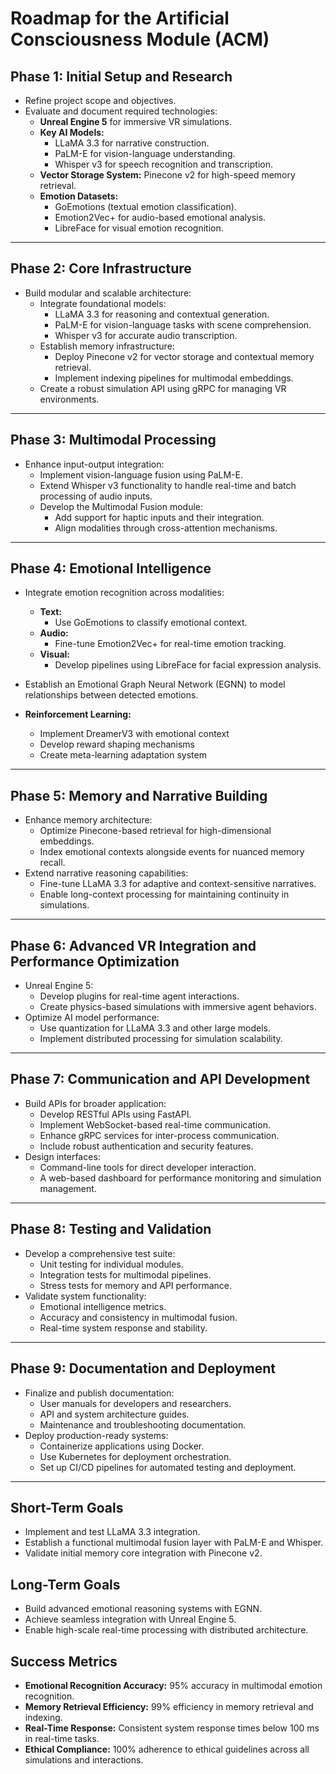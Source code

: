 # Roadmap for the Artificial Consciousness Module (ACM)

## Phase 1: Initial Setup and Research

- Refine project scope and objectives.
- Evaluate and document required technologies:
  - **Unreal Engine 5** for immersive VR simulations.
  - **Key AI Models:**
    - LLaMA 3.3 for narrative construction.
    - PaLM-E for vision-language understanding.
    - Whisper v3 for speech recognition and transcription.
  - **Vector Storage System:** Pinecone v2 for high-speed memory retrieval.
  - **Emotion Datasets:**
    - GoEmotions (textual emotion classification).
    - Emotion2Vec+ for audio-based emotional analysis.
    - LibreFace for visual emotion recognition.

---

## Phase 2: Core Infrastructure

- Build modular and scalable architecture:
  - Integrate foundational models:
    - LLaMA 3.3 for reasoning and contextual generation.
    - PaLM-E for vision-language tasks with scene comprehension.
    - Whisper v3 for accurate audio transcription.
  - Establish memory infrastructure:
    - Deploy Pinecone v2 for vector storage and contextual memory retrieval.
    - Implement indexing pipelines for multimodal embeddings.
  - Create a robust simulation API using gRPC for managing VR environments.

---

## Phase 3: Multimodal Processing

- Enhance input-output integration:
  - Implement vision-language fusion using PaLM-E.
  - Extend Whisper v3 functionality to handle real-time and batch processing of audio inputs.
  - Develop the Multimodal Fusion module:
    - Add support for haptic inputs and their integration.
    - Align modalities through cross-attention mechanisms.

---

## Phase 4: Emotional Intelligence

- Integrate emotion recognition across modalities:
  - **Text:**
    - Use GoEmotions to classify emotional context.
  - **Audio:**
    - Fine-tune Emotion2Vec+ for real-time emotion tracking.
  - **Visual:**
    - Develop pipelines using LibreFace for facial expression analysis.
- Establish an Emotional Graph Neural Network (EGNN) to model relationships between detected emotions.

- **Reinforcement Learning:**
  - Implement DreamerV3 with emotional context
  - Develop reward shaping mechanisms
  - Create meta-learning adaptation system

---

## Phase 5: Memory and Narrative Building

- Enhance memory architecture:
  - Optimize Pinecone-based retrieval for high-dimensional embeddings.
  - Index emotional contexts alongside events for nuanced memory recall.
- Extend narrative reasoning capabilities:
  - Fine-tune LLaMA 3.3 for adaptive and context-sensitive narratives.
  - Enable long-context processing for maintaining continuity in simulations.

---

## Phase 6: Advanced VR Integration and Performance Optimization

- Unreal Engine 5:
  - Develop plugins for real-time agent interactions.
  - Create physics-based simulations with immersive agent behaviors.
- Optimize AI model performance:
  - Use quantization for LLaMA 3.3 and other large models.
  - Implement distributed processing for simulation scalability.

---

## Phase 7: Communication and API Development

- Build APIs for broader application:
  - Develop RESTful APIs using FastAPI.
  - Implement WebSocket-based real-time communication.
  - Enhance gRPC services for inter-process communication.
  - Include robust authentication and security features.
- Design interfaces:
  - Command-line tools for direct developer interaction.
  - A web-based dashboard for performance monitoring and simulation management.

---

## Phase 8: Testing and Validation

- Develop a comprehensive test suite:
  - Unit testing for individual modules.
  - Integration tests for multimodal pipelines.
  - Stress tests for memory and API performance.
- Validate system functionality:
  - Emotional intelligence metrics.
  - Accuracy and consistency in multimodal fusion.
  - Real-time system response and stability.

---

## Phase 9: Documentation and Deployment

- Finalize and publish documentation:
  - User manuals for developers and researchers.
  - API and system architecture guides.
  - Maintenance and troubleshooting documentation.
- Deploy production-ready systems:
  - Containerize applications using Docker.
  - Use Kubernetes for deployment orchestration.
  - Set up CI/CD pipelines for automated testing and deployment.

---

## Short-Term Goals

- Implement and test LLaMA 3.3 integration.
- Establish a functional multimodal fusion layer with PaLM-E and Whisper.
- Validate initial memory core integration with Pinecone v2.

## Long-Term Goals

- Build advanced emotional reasoning systems with EGNN.
- Achieve seamless integration with Unreal Engine 5.
- Enable high-scale real-time processing with distributed architecture.

## Success Metrics

- **Emotional Recognition Accuracy:** 95% accuracy in multimodal emotion recognition.
- **Memory Retrieval Efficiency:** 99% efficiency in memory retrieval and indexing.
- **Real-Time Response:** Consistent system response times below 100 ms in real-time tasks.
- **Ethical Compliance:** 100% adherence to ethical guidelines across all simulations and interactions.
